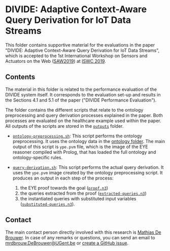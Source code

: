 # DIVIDE: Adaptive Context-Aware Query Derivation for IoT Data Streams

This folder contains supportive material for the evaluations in the paper "DIVIDE: Adaptive Context-Aware Query Derivation for IoT Data Streams", which is accepted to the 1st International Workshop on Sensors and Actuators on the Web ([SAW2019](http://saw.gitlab.emse.fr/2019/)) at [ISWC 2019](https://iswc2019.semanticweb.org/).

## Contents

The material in this folder is related to the performance evaluation of the DIVIDE system itself. It corresponds to the evaluation set-up and results in the Sections 4.1 and 5.1 of the paper ("DIVIDE Performance Evaluation").

The folder contains the different scripts that relate to the ontology preprocessing and query derivation processes explained in the paper. Both processes are evaluated on the healthcare example used within the paper. All outputs of the scripts are stored in the [`outputs`](outputs) folder.

- [`ontology-preprocessing.sh`](ontology-preprocessing.sh): This script performs the ontology preprocessing. It uses the ontology data in the [ontology folder](../../ontology). The main output of this script is `ype.pvm` file, which is the image of the EYE reasoner compiled with Prolog, that has loaded the full ontology and ontology-specific rules.

- [`query-derivation.sh`](query-derivation.sh): This script performs the actual query derivation. It uses the `ype.pvm` image created by the ontology preprocessing script. It produces an output in each step of the process:
    1. the EYE proof towards the goal ([`proof.n3`](outputs/proof.n3))
    2. the queries extracted from the proof ([`extracted-queries.n3`](outputs/extracted-queries.n3))
    3. the instantiated queries with substituted input variables ([`substituted-queries.n3`](outputs/substituted-queries.n3)).

## Contact
 
The main contact person directly involved with this research is [Mathias De Brouwer](https://www.linkedin.com/in/mathiasdebrouwer/). In case of any remarks or questions, you can send an email to [mrdbrouw.DeBrouwer@UGent.be](mailto:mrdbrouw.DeBrouwer@UGent.be) or [create a GitHub issue](../../../../../issues/new).
